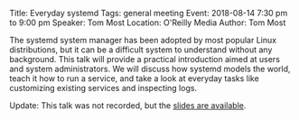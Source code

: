 Title: Everyday systemd
Tags: general meeting
Event: 2018-08-14 7:30 pm to 9:00 pm
Speaker: Tom Most
Location: O'Reilly Media
Author: Tom Most

The systemd system manager has been adopted by most popular Linux distributions, but it can be a difficult system to understand without any background. This talk will provide a practical introduction aimed at users and system administrators. We will discuss how systemd models the world, teach it how to run a service, and take a look at everyday tasks like customizing existing services and inspecting logs.

Update: This talk was not recorded, but the [slides are available](http://freecog.net/2018/everyday-systemd.pdf).
